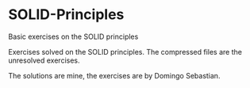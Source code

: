 # SOLID-Principles

Basic exercises on the SOLID principles

Exercises solved on the SOLID principles. The compressed files are the unresolved exercises.

The solutions are mine, the exercises are by Domingo Sebastian.